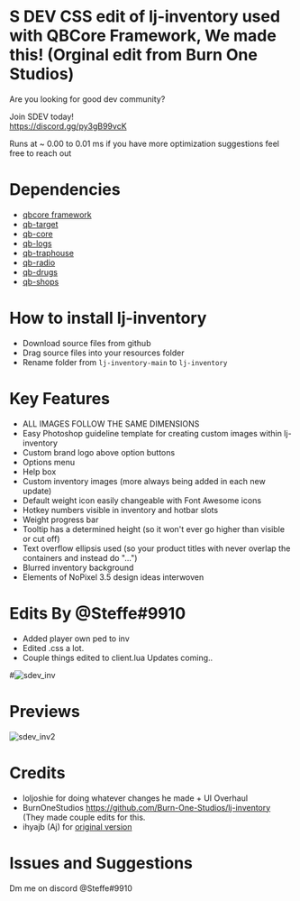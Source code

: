 # S DEV CSS edit of lj-inventory used with QBCore Framework, We made this! (Orginal edit from Burn One Studios)

Are you looking for good dev community?

Join SDEV today!
<br>
https://discord.gg/py3gB99vcK

Runs at ~ 0.00 to 0.01 ms if you have more optimization suggestions feel free to reach out

# Dependencies
* [qbcore framework](https://github.com/qbcore-framework)
* [qb-target](https://github.com/BerkieBb/qb-target)
* [qb-core](https://github.com/qbcore-framework/qb-core)
* [qb-logs](https://github.com/qbcore-framework/qb-logs)
* [qb-traphouse](https://github.com/qbcore-framework/qb-traphouse)
* [qb-radio](https://github.com/qbcore-framework/qb-radio)
* [qb-drugs](https://github.com/qbcore-framework/qb-drugs)
* [qb-shops](https://github.com/qbcore-framework/qb-shops)

# How to install lj-inventory
* Download source files from github
* Drag source files into your resources folder
* Rename folder from `lj-inventory-main` to `lj-inventory`

# Key Features
* ALL IMAGES FOLLOW THE SAME DIMENSIONS
* Easy Photoshop guideline template for creating custom images within lj-inventory
* Custom brand logo above option buttons
* Options menu
* Help box 
* Custom inventory images (more always being added in each new update)
* Default weight icon easily changeable with Font Awesome icons
* Hotkey numbers visible in inventory and hotbar slots
* Weight progress bar
* Tooltip has a determined height (so it won't ever go higher than visible or cut off)
* Text overflow ellipsis used (so your product titles with never overlap the containers and instead do "...")
* Blurred inventory background
* Elements of NoPixel 3.5 design ideas interwoven

# Edits By @Steffe#9910

* Added player own ped to inv
* Edited .css a lot.
* Couple things edited to client.lua
Updates coming..

#![sdev_inv](https://user-images.githubusercontent.com/95856241/185098175-b384b6c6-b00d-4c95-a0d4-de2fff6f3cdb.png)


# Previews
![sdev_inv2](https://user-images.githubusercontent.com/95856241/185098188-ee775cb8-de44-4ac1-98d0-b9668a7f1129.png)


# Credits
* loljoshie for doing whatever changes he made + UI Overhaul
* BurnOneStudios https://github.com/Burn-One-Studios/lj-inventory (They made couple edits for this.
* ihyajb (Aj) for [original version](https://github.com/ihyajb/aj-inventory)

# Issues and Suggestions
Dm me on discord @Steffe#9910
